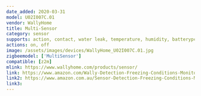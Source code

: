 ```yaml
---
date_added: 2020-03-31
model: U02I007C.01
vendor: WallyHome
title: Multi-Sensor
category: sensor
supports: action, contact, water leak, temperature, humidity, batterypct
actions: on, off
image: /assets/images/devices/WallyHome_U02I007C.01.jpg
zigbeemodel: ['MultiSensor']
compatible: [z2m]
mlink: https://www.wallyhome.com/products/sensor/
link: https://www.amazon.com/Wally-Detection-Freezing-Conditions-Monitoring/dp/B07BMG2MC8
link2: https://www.amazon.com.au/Sensor-Detection-Freezing-Conditions-Monitoring/dp/B07BMG2MC8
link3: 
---
```

